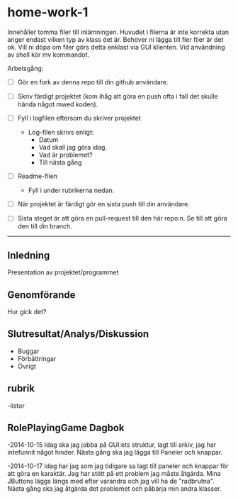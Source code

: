 ﻿home-work-1
===========

Innehåller tomma filer till inlämningen. Huvudet i filerna är inte korrekta utan anger endast vilken typ av klass det är. Behöver ni lägga till fler filer är det ok. Vill ni döpa om filer görs detta enklast via GUI klienten. Vid användning av shell kör mv kommandot.

Arbetsgång:

- [ ] Gör en fork av denna repo till din github användare.
- [ ] Skriv färdigt projektet (kom ihåg att göra en push ofta i fall det skulle hända något mwed koden).
- [ ] Fyll i logfilen eftersom du skriver projektet
    - Log-filen skrivs enligt:
        - Datum
        - Vad skall jag göra idag.
        - Vad är problemet?
        - Till nästa gång
- [ ] Readme-filen
     - Fyll i under rubrikerna nedan.
- [ ] När projektet är färdigt gör en sista push till din användare.
- [ ] Sista steget är att göra en pull-request till den här repo:n. Se till att göra den till din branch.


---


Inledning
---

Presentation av projektet/programmet


Genomförande
---

Hur gick det?


Slutresultat/Analys/Diskussion
---

- Buggar
- Förbättringar
- Övrigt

rubrik
---

-listor

RolePlayingGame Dagbok
---
-2014-10-15 Idag ska jag jobba på GUI:ets struktur, lagt till arkiv,
jag har intefunnit något hinder.
 Nästa gång ska jag lägga till Paneler och knappar.

-2014-10-17 Idag har jag som jag tidigare sa lagt till paneler och knappar för
att göra en karaktär. Jag har stött på ett problem jag måste åtgärda. Mina JButtons
läggs längs med efter varandra och jag vill ha de "radbrutna". Nästa gång ska jag
åtgärda det problemet och påbärja min andra klasser.
